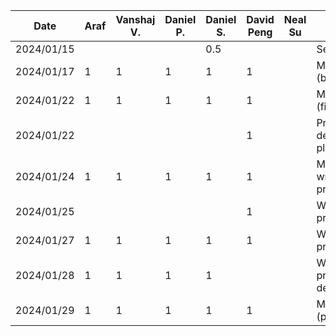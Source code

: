 | Date       |  Araf     | Vanshaj V. | Daniel P. | Daniel S. | David Peng |  Neal Su   | Task       |
| ---------- | --------- | --------- | --------- | --------- |------------|------------| ---------- | 
| 2024/01/15 |           |           |           | 0.5       |            |            | Setup repo |
| 2024/01/17 | 1         | 1         | 1         | 1         |  1         |            | Meeting (brainstorming) |
| 2024/01/22 | 1         | 1         | 1         | 1         |  1         |            | Meeting (finalize ideas) |
| 2024/01/22 |           |           |           |           |  1         |            | Preliminary design and planning |
| 2024/01/24 | 1         | 1         | 1         | 1         |  1         |            | Meeting (start writing proposal) |
| 2024/01/25 |           |           |           |           |  1         |            | Work on proposal |
| 2024/01/27 | 1         | 1         | 1         | 1         |  1         |            | Work on proposal |
| 2024/01/28 | 1         | 1         | 1         | 1         |            |            | Work on proposal details |
| 2024/01/29 | 1         | 1         | 1         | 1         |  1         |            | Meeting (proposal) |
